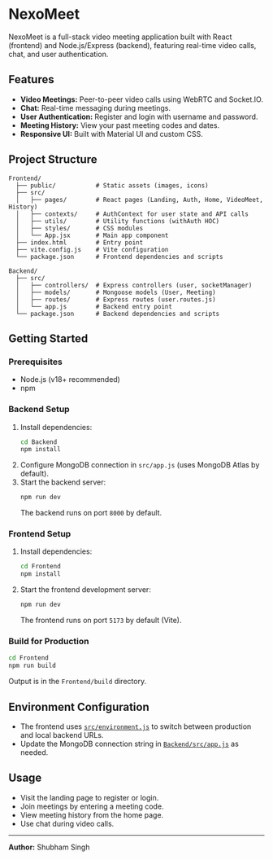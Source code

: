 # NexoMeet

NexoMeet is a full-stack video meeting application built with React (frontend) and Node.js/Express (backend), featuring real-time video calls, chat, and user authentication.

## Features

- **Video Meetings:** Peer-to-peer video calls using WebRTC and Socket.IO.
- **Chat:** Real-time messaging during meetings.
- **User Authentication:** Register and login with username and password.
- **Meeting History:** View your past meeting codes and dates.
- **Responsive UI:** Built with Material UI and custom CSS.

## Project Structure

```
Frontend/
  ├── public/           # Static assets (images, icons)
  ├── src/
  │   ├── pages/        # React pages (Landing, Auth, Home, VideoMeet, History)
  │   ├── contexts/     # AuthContext for user state and API calls
  │   ├── utils/        # Utility functions (withAuth HOC)
  │   ├── styles/       # CSS modules
  │   └── App.jsx       # Main app component
  ├── index.html        # Entry point
  ├── vite.config.js    # Vite configuration
  └── package.json      # Frontend dependencies and scripts

Backend/
  ├── src/
  │   ├── controllers/  # Express controllers (user, socketManager)
  │   ├── models/       # Mongoose models (User, Meeting)
  │   ├── routes/       # Express routes (user.routes.js)
  │   └── app.js        # Backend entry point
  └── package.json      # Backend dependencies and scripts
```

## Getting Started

### Prerequisites

- Node.js (v18+ recommended)
- npm

### Backend Setup

1. Install dependencies:
   ```sh
   cd Backend
   npm install
   ```
2. Configure MongoDB connection in `src/app.js` (uses MongoDB Atlas by default).
3. Start the backend server:
   ```sh
   npm run dev
   ```
   The backend runs on port `8000` by default.

### Frontend Setup

1. Install dependencies:
   ```sh
   cd Frontend
   npm install
   ```
2. Start the frontend development server:
   ```sh
   npm run dev
   ```
   The frontend runs on port `5173` by default (Vite).

### Build for Production

```sh
cd Frontend
npm run build
```
Output is in the `Frontend/build` directory.

## Environment Configuration

- The frontend uses [`src/environment.js`](src/environment.js) to switch between production and local backend URLs.
- Update the MongoDB connection string in [`Backend/src/app.js`](Backend/src/app.js) as needed.

## Usage

- Visit the landing page to register or login.
- Join meetings by entering a meeting code.
- View meeting history from the home page.
- Use chat during video calls.

---

**Author:** Shubham Singh
